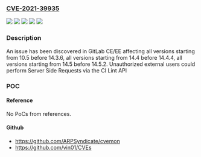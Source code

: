 ### [CVE-2021-39935](https://cve.mitre.org/cgi-bin/cvename.cgi?name=CVE-2021-39935)
![](https://img.shields.io/static/v1?label=Product&message=GitLab&color=blue)
![](https://img.shields.io/static/v1?label=Version&message=%3E%3D10.5%2C%20%3C14.3.6%20&color=brightgreen)
![](https://img.shields.io/static/v1?label=Version&message=%3E%3D14.4%2C%20%3C14.4.4%20&color=brightgreen)
![](https://img.shields.io/static/v1?label=Version&message=%3E%3D14.5%2C%20%3C14.5.2%20&color=brightgreen)
![](https://img.shields.io/static/v1?label=Vulnerability&message=Server-side%20request%20forgery%20(ssrf)%20in%20GitLab&color=brightgreen)

### Description

An issue has been discovered in GitLab CE/EE affecting all versions starting from 10.5 before 14.3.6, all versions starting from 14.4 before 14.4.4, all versions starting from 14.5 before 14.5.2. Unauthorized external users could perform Server Side Requests via the CI Lint API

### POC

#### Reference
No PoCs from references.

#### Github
- https://github.com/ARPSyndicate/cvemon
- https://github.com/vin01/CVEs

